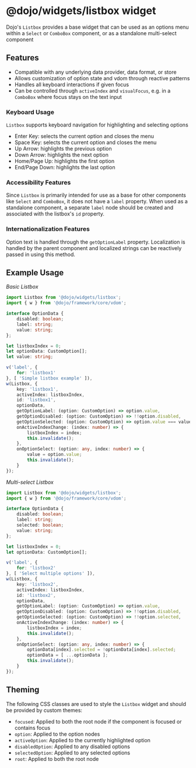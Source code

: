 # @dojo/widgets/listbox widget

Dojo's `Listbox` provides a base widget that can be used as an options menu within a `Select` or `ComboBox` component, or as a standalone multi-select component

## Features

- Compatible with any underlying data provider, data format, or store
- Allows customization of option state and vdom through reactive patterns
- Handles all keyboard interactions if given focus
- Can be controlled through `activeIndex` and `visualFocus`, e.g. in a `ComboBox` where focus stays on the text input

### Keyboard Usage

`Listbox` supports keyboard navigation for highlighting and selecting options

- Enter Key: selects the current option and closes the menu
- Space Key: selects the current option and closes the menu
- Up Arrow: highlights the previous option
- Down Arrow: highlights the next option
- Home/Page Up: highlights the first option
- End/Page Down: highlights the last option

### Accessibility Features

Since `Listbox` is primarily intended for use as a base for other components like `Select` and `ComboBox`, it does not have a `label` property. When used as a standalone component, a separate `label` node should be created and associated with the listbox's `id` property.

### Internationalization Features

Option text is handled through the `getOptionLabel` property. Localization is handled by the parent component and localized strings can be reactively passed in using this method.

## Example Usage

*Basic Listbox*
```typescript
import Listbox from '@dojo/widgets/listbox';
import { w } from '@dojo/framework/core/vdom';

interface OptionData {
	disabled: boolean;
	label: string;
	value: string;
};

let listboxIndex = 0;
let optionData: CustomOption[];
let value: string;

v('label', {
	for: 'listbox1'
}, [ 'Simple listbox example' ]),
w(Listbox, {
	key: 'listbox1',
	activeIndex: listboxIndex,
	id: 'listbox1',
	optionData,
	getOptionLabel: (option: CustomOption) => option.value,
	getOptionDisabled: (option: CustomOption) => !!option.disabled,
	getOptionSelected: (option: CustomOption) => option.value === value,
	onActiveIndexChange: (index: number) => {
		listboxIndex = index;
		this.invalidate();
	},
	onOptionSelect: (option: any, index: number) => {
		value = option.value;
		this.invalidate();
	}
});
```

*Multi-select Listbox*
```typescript
import Listbox from '@dojo/widgets/listbox';
import { w } from '@dojo/framework/core/vdom';

interface OptionData {
	disabled: boolean;
	label: string;
	selected: boolean;
	value: string;
};

let listboxIndex = 0;
let optionData: CustomOption[];

v('label', {
	for: 'listbox2'
}, [ 'Select multiple options' ]),
w(Listbox, {
	key: 'listbox2',
	activeIndex: listboxIndex,
	id: 'listbox2',
	optionData,
	getOptionLabel: (option: CustomOption) => option.value,
	getOptionDisabled: (option: CustomOption) => !!option.disabled,
	getOptionSelected: (option: CustomOption) => !!option.selected,
	onActiveIndexChange: (index: number) => {
		listboxIndex = index;
		this.invalidate();
	},
	onOptionSelect: (option: any, index: number) => {
		optionData[index].selected = !optionData[index].selected;
		optionData = [ ...optionData ];
		this.invalidate();
	}
});
```

## Theming

The following CSS classes are used to style the `Listbox` widget and should be provided by custom themes:

- `focused`: Applied to both the root node if the component is focused or contains focus
- `option`: Applied to the option nodes
- `activeOption`: Applied to the currently highlighted option
- `disabledOption`: Applied to any disabled options
- `selectedOption`: Applied to any selected options
- `root`: Applied to both the root node
